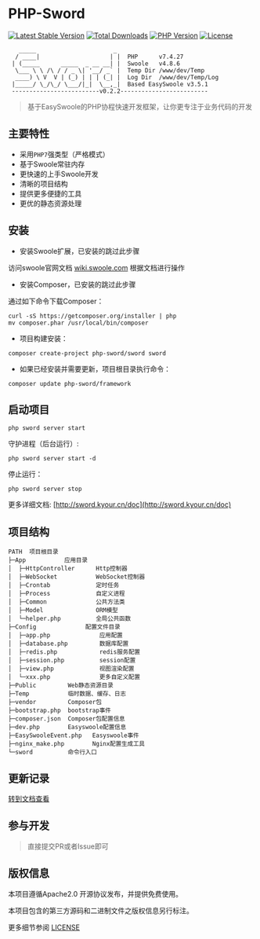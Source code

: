 # PHP-Sword

[![Latest Stable Version](https://poser.pugx.org/php-sword/sword/v)](//packagist.org/packages/php-sword/sword) 
[![Total Downloads](https://poser.pugx.org/php-sword/sword/downloads)](//packagist.org/packages/php-sword/sword) 
[![PHP Version](https://img.shields.io/badge/php-%3E%3D7.3-8892BF.svg)](http://www.php.net/) 
[![License](https://poser.pugx.org/php-sword/sword/license)](//packagist.org/packages/php-sword/sword)

```
   _____                      _
  / ____|                    | |  PHP      v7.4.27
 | (_____      _____  _ __ __| |  Swoole   v4.8.6
  \___ \ \ /\ / / _ \| '__/ _` |  Temp Dir /www/dev/Temp
  ____) \ V  V | (_) | | | (_| |  Log Dir  /www/dev/Temp/Log
 |_____/ \_/\_/ \___/|_|  \__,_|  Based EasySwoole v3.5.1
 -------------------------v0.2.2-------------------------
```
> 基于EasySwoole的PHP协程快速开发框架，让你更专注于业务代码的开发

## 主要特性

* 采用`PHP7`强类型（严格模式）
* 基于Swoole常驻内存
* 更快速的上手Swoole开发
* 清晰的项目结构
* 提供更多便捷的工具
* 更优的静态资源处理

## 安装
- 安装Swoole扩展，已安装的跳过此步骤
  
访问swoole官网文档 
 [wiki.swoole.com](https://wiki.swoole.com/#/environment)
根据文档进行操作
  
- 安装Composer，已安装的跳过此步骤

通过如下命令下载Composer：

```shell
curl -sS https://getcomposer.org/installer | php
mv composer.phar /usr/local/bin/composer
```

- 项目构建安装：
```shell
composer create-project php-sword/sword sword
```

- 如果已经安装并需要更新，项目根目录执行命令：
```shell
composer update php-sword/framework
```

## 启动项目
```shell
php sword server start
```

守护进程（后台运行）:
```shell
php sword server start -d
```

停止运行：
```shell
php sword server stop
```

更多详细文档: [http://sword.kyour.cn/doc](http://sword.kyour.cn/doc)

## 项目结构
```
PATH  项目根目录
├─App           应用目录
│  ├─HttpController      Http控制器
│  ├─WebSocket           WebSocket控制器
│  ├─Crontab             定时任务
│  ├─Process             自定义进程
│  ├─Common              公共方法类
│  ├─Model               ORM模型
│  └─helper.php          全局公共函数
├─Config              配置文件目录
│  ├─app.php              应用配置
│  ├─database.php         数据库配置
│  ├─redis.php            redis服务配置
│  ├─session.php          session配置
│  ├─view.php             视图渲染配置
│  └─xxx.php              更多自定义配置
├─Public         Web静态资源目录
├─Temp           临时数据、缓存、日志
├─vendor         Composer包
├─bootstrap.php  bootstrap事件
├─composer.json  Composer包配置信息
├─dev.php        Easyswoole配置信息
├─EasySwooleEvent.php   Easyswoole事件
├─nginx_make.php        Nginx配置生成工具
└─sword          命令行入口
```

## 更新记录

[转到文档查看](https://github.com/php-sword/sword/wiki/Update)

## 参与开发

> 直接提交PR或者Issue即可

## 版权信息

本项目遵循Apache2.0 开源协议发布，并提供免费使用。

本项目包含的第三方源码和二进制文件之版权信息另行标注。

更多细节参阅 [LICENSE](LICENSE)
